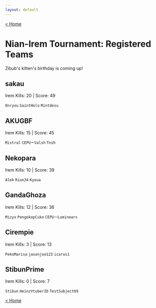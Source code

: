 ```yaml
---
layout: default
---
```


[< Home](./)

# **Nian-Irem Tournament: Registered Teams**
Zibub's kitten's birthday is coming up!

## sakau
Irem Kills: 20 | Score: 49

`Onryou`
`SaintHolo`
`Mintdesu`

## AKUGBF
Irem Kills: 15 | Score: 45

`Mistral`
`CEPUーValsh`
`Tnsh`

## Nekopara
Irem Kills: 10 | Score: 39

`Alek`
`Rion34`
`Kyoua`

## GandaGhoza
Irem Kills: 12 | Score: 36

`Mizyx`
`PengokopCuko`
`CEPUーLuminears`

## Cirempie
Irem Kills: 3 | Score: 13

`PekoMarisa`
`jasonjoe123`
`icarus1`

## StibunPrime
Irem Kills: 0 | Score: 7

`Stibun`
`HeinzVtuberID`
`TestSubject69`


[< Home](./)
